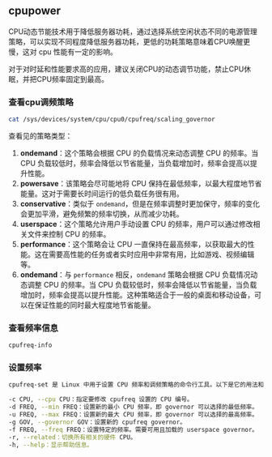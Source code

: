 ## cpupower

CPU动态节能技术用于降低服务器功耗，通过选择系统空闲状态不同的电源管理策略，可以实现不同程度降低服务器功耗，更低的功耗策略意味着CPU唤醒更慢，这对 cpu 性能有一定的影响。

对于对时延和性能要求高的应用，建议关闭CPU的动态调节功能，禁止CPU休眠，并把CPU频率固定到最高。

### 查看cpu调频策略

```bash
cat /sys/devices/system/cpu/cpu0/cpufreq/scaling_governor
```



查看见的策略类型：

1. **ondemand**：这个策略会根据 CPU 的负载情况来动态调整 CPU 的频率。当 CPU 负载较低时，频率会降低以节省能量，当负载增加时，频率会提高以提升性能。
2. **powersave**：该策略会尽可能地将 CPU 保持在最低频率，以最大程度地节省能量。这对于需要长时间运行的低负载任务很有用。
3. **conservative**：类似于 `ondemand`，但是在频率调整时更加保守，频率的变化会更加平滑，避免频繁的频率切换，从而减少功耗。
4. **userspace**：这个策略允许用户手动设置 CPU 的频率，用户可以通过修改相关文件来控制 CPU 的频率。
5. **performance**：这个策略会让 CPU 一直保持在最高频率，以获取最大的性能。这在需要高性能的任务或者实时应用中非常有用，比如游戏、视频编辑等。
6. **ondemand**：与 `performance` 相反，`ondemand` 策略会根据 CPU 负载情况动态调整 CPU 的频率。当 CPU 负载较低时，频率会降低以节省能量，当负载增加时，频率会提高以提升性能。这种策略适合于一般的桌面和移动设备，可以在保证性能的同时最大程度地节省能量。

### 查看频率信息

```bash
cpufreq-info
```

### 设置频率

```bash
cpufreq-set 是 Linux 中用于设置 CPU 频率和调频策略的命令行工具。以下是它的用法和选项：

-c CPU, --cpu CPU：指定要修改 cpufreq 设置的 CPU 编号。
-d FREQ, --min FREQ：设置新的最小 CPU 频率，即 governor 可以选择的最低频率。
-u FREQ, --max FREQ：设置新的最大 CPU 频率，即 governor 可以选择的最高频率。
-g GOV, --governor GOV：设置新的 cpufreq governor。
-f FREQ, --freq FREQ：设置特定的频率。需要可用且加载的 userspace governor。
-r, --related：切换所有相关的硬件 CPU。
-h, --help：显示帮助信息。
```

